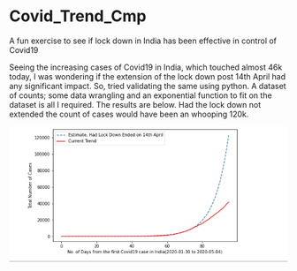 # Covid_Trend_Cmp
A fun exercise to see if lock down in India has been effective in control of Covid19

Seeing the increasing cases of Covid19 in India, which touched almost 46k today, I was wondering if the extension of the lock down post 14th April had any significant impact. So, tried validating the same using python. A dataset of counts; some data wrangling and an exponential function to fit on the dataset is all I required. The results are below. Had the lock down not extended the count of cases would have been an whooping 120k.


![Result](https://github.com/surajlifeean/Covid_Trend_Cmp/blob/master/cmp.PNG)

